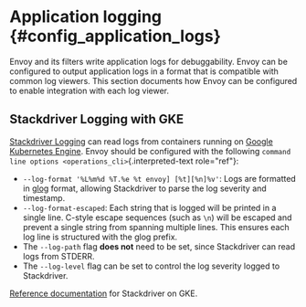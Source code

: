 Application logging {#config_application_logs}
===================

Envoy and its filters write application logs for debuggability. Envoy
can be configured to output application logs in a format that is
compatible with common log viewers. This section documents how Envoy can
be configured to enable integration with each log viewer.

Stackdriver Logging with GKE
----------------------------

[Stackdriver Logging](https://cloud.google.com/logging/) can read logs
from containers running on [Google Kubernetes
Engine](https://cloud.google.com/kubernetes-engine/). Envoy should be
configured with the following
`command line options <operations_cli>`{.interpreted-text role="ref"}:

-   `--log-format '%L%m%d %T.%e %t envoy] [%t][%n]%v'`: Logs are
    formatted in [glog](https://github.com/google/glog) format, allowing
    Stackdriver to parse the log severity and timestamp.
-   `--log-format-escaped`: Each string that is logged will be printed
    in a single line. C-style escape sequences (such as `\n`) will be
    escaped and prevent a single string from spanning multiple lines.
    This ensures each log line is structured with the glog prefix.
-   The `--log-path` flag **does not** need to be set, since Stackdriver
    can read logs from STDERR.
-   The `--log-level` flag can be set to control the log severity logged
    to Stackdriver.

[Reference
documentation](https://cloud.google.com/run/docs/logging#container-logs)
for Stackdriver on GKE.
